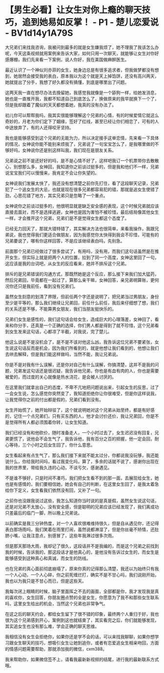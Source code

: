 # 【男生必看】让女生对你上瘾的聊天技巧，追到她易如反掌！ - P1 - 楚儿恋爱说 - BV1d14y1A79S

大兄弟们来找我咨询，我被问到最多的就是女生嫌我烦了，她不理我了我该怎么办呢，今天这条视频就用案例来告诉大家，如何只用一次聊天，就能够让女生对你好感爆棚，我们先来看一下案例，说人你好，我在美国做麻醉医生。

最近认识了一个神似刘亦菲的女生，她身边总是有很多追求者，但我做梦都没有想到，她居然会接受我的表白，原本我以为这个就是天上掉馅饼，还没有高兴两天，她就提出了分手，我想了好久都没有搞懂，到底是哪里出了问题。

这两天我一直在想尽办法去挽留她，我感觉我就像是一个舔狗一样，给她发消息，她也是一直推开我，我都不知道自己到底怎么了，换做原来的我早就换下一个了，但是我却跟着了魔似的天天都想着她，我真的没有办法了。

初儿你可以帮帮我吗，我其实很能够理解这个兄弟的心情，有的时候爱情它就这么奇妙的，月老为你们定下了姻缘，签好了红线，甚至已经让你们相恋了，可有的人中途放弃了，有的人还得咬牙坚持。

我也是能够感受到这个兄弟的无能为力，所以决定接手这单恋情，先来看一下具体的情况，女神说你能不能别来烦我了，兄弟说了一句宝宝怎么了，是我哪里做的不够好吗，女神说你还是别这样叫我，我们现在是朋友关系。

兄弟说之前不是还好好的吗，是不是心情不好了，这样吧我订一个机票带你去散散心，别想那么多，女神回，我知道你之前谈过挺多的，但是我和他们不一样，兄弟说宝宝我们可以慢慢来，我肯定不会让你失望的。

女神说我们发展太快了，我还没有想清楚之前你先打住，看了这段聊天记录，兄弟犯了一个追女生的大忌，也就是现在很多兄弟都容易犯的错，那就是追女生使错了劲，心思花错了地方，其实兄弟只是忽略了一个重点。

女神说你之前谈过挺多的，他很明显就是缺乏安全感的表现，这个时候兄弟就应该直接去面对，而不是选择逃避，女神也是因为害怕不被珍惜，最后结局像其他女生一样，才会推开这个兄弟，兄弟们是不是觉得女生都这个态度了。

已经无力回天了，那就大错特错了，其实解决方法也很简单，来看我操作，我跟兄弟说，我也觉得我们更适合做朋友，因为我感觉你太快得到我会不珍惜，可能有的兄弟要说了，哪有你这样回答，不是应该继续表白吗，先别急。

前面那个兄弟已经做过了很多尝试了，有用吗，没有用，而我们这句话虽然是在推开女生，但实际上就是把两个人的位置，拉到了同一个高度，女神这里回了一句，这应该是我的台词吧，从女生的反应看来，她并不排斥这个兄弟。

排斥的是兄弟错误的沟通方式，那既然她是这个反应，那么接下来我们加大猛药，然后兄弟回，毕竟都在一起过了，算那么亲干嘛，女神回答，亲兄弟明算账，更何况你还只是我前任，看到没有兄弟们。

虽然女生刻意的划清了界限，但前任两个字还是说明了，把兄弟当过男朋友，身份至少是平等的，那么我们继续让兄弟回，前任什么前任，我后来仔细想了想，我们的关系还是不够，不能算男女朋友，我们当朋友挺快乐的。

兄弟们女生是感性的，我们这句话会给女生，造成巨大的心理落差，女神回了，看来和你分手，还真是一个正确的选择，你们男人都是得到了就不珍惜，这个兄弟看到女生发来这句话，心都凉了半截，对我说，完了楚儿。

他这么说是不是没机会了，是不是不该对他这么凶，我告诉这位兄弟不要紧张，女生说这句话反而是机会，因为我们所看到的，就是他想让我们看到的，他想让我们去哄去解释，但是我们能这样做吗，当然不能，我让兄弟说。

你是不是对我有什么误解，还是你对自己有什么误解，你搞清楚，这并不是我的问题，兄弟发这句话还是很迟疑，我告诉他兄弟，你也是有血有肉的人，你也是需要被爱的，而过度的关心就像是热水浇花，是会被人讨厌的。

在这里我们就拿出自己的态度，不卑不亢地把问题说出来，引起女生的反思，过了一会女生说，怎么感觉你突然变了，我知道拒绝你让你很难受，但是你这样说我，让我觉得你之前的付出都是假的，兄弟们看到没有。

女生开始慌了，她开始辩驳了，这个就说明她对这个兄弟从始至终，都是有好感的，记住一个点兄弟们，只有买东西的人，他才会讨价还价，我让兄弟回，你是不是觉得所有人都必须围着你转，让女生知道。

我们已经没有和他砍价，随时准备走人，一个小时过去了，女生迟迟没有回复，兄弟更慌了，说他会不会生气了，我告诉他，我有百分之百的把握，他一定会回，耐心等待，三个小时之后女生回了，你什么意思。

女生看起来有点生气了，那么我们接下来就不能太过分，你都说我没玩够，我还能说什么，你给我时间吗，看过我变化吗，算了，多余的话就不说了，感谢你出现在我的世界里，带给我久违的心动，不谈亏欠，感谢遇见。

不是谁不够好，只是时间不凑巧，我们把女生看不到的那一面，去展现给女生，她也是有感情的，我们要相信她，她会有自己的判断，在这里女生回了，是我太着急给你下定义，女生看我们依然没有回，又补了一句。

之前你也没跟我说过这些，我怎么知道你当时说的是真是假，虽然女生说这句话，还是对兄弟不太放心，没有安全感，但是聪明的兄弟应该已经发现了，我们离成功只差最后的临门一脚，所以晚上兄弟说。

以前确实是我三分钟热度，对一个人喜欢很难维持很久，但是自从遇见你，还记得表白那场雨吗，我们笑着在雨里打闹，虽然说都淋湿了，但是你丝毫不矫情，还肚脐小嘴，让我注意点，别感冒了，这些年我淋过很多次雨。

但是那天那场大雨，我却记了很久，这段话并不是我编的，而是这个兄弟之前找到我的时候，告诉我的，那这段话才是他真心的，是他没有告诉过女生的，而女生是能够感受到这种真心和真诚，而女生的防线。

也在兄弟的真心面前彻底崩塌了，原来你真的记得那么清楚，我还以为始终只有我一个人心动，一个人心碎，你之前死缠烂打，确实不是不甘心吗，我们说刚开始，我也以为我只是不甘心而已，但是这些天。

我每次闭上眼睛的时候，脑子里面挥之不去的画面，全部都是你，我才发现我是真的喜欢你，女生回答，你朋友圈点赞的全是女生，你愿意为了我不和那些女生联系吗，这里女生给出的机会，当然这个兄弟也非常争气。

在这之后的聊天约会，都给女生留下了很不错的印象，最终两个人重归于好，我也很为这个兄弟感到开心，案例到这也就结束了，其实看完之后，你们就能够发现，其实追女生也没有那么难，学会正确的聊天思维。

我相信没有女生会拒绝你，如果你还是学不会的话，可以来找我聊聊，如果你想学习跟女生聊天的技巧，想吸引女生让她到追你，或者有恋爱追女生相亲吻回，方面的情感问题需要帮助，那就添加我的微信，cxm388。

我来帮助你，如果微信签不上，请看我最新新视频的结尾，进行我的最新联系方式哦。